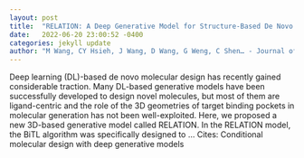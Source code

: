 ```yaml
---
layout: post
title:  "RELATION: A Deep Generative Model for Structure-Based De Novo Drug Design"
date:   2022-06-20 23:00:52 -0400
categories: jekyll update
author: "M Wang, CY Hsieh, J Wang, D Wang, G Weng, C Shen… - Journal of Medicinal …, 2022"
---
```

Deep learning (DL)-based de novo molecular design has recently gained considerable traction. Many DL-based generative models have been successfully developed to design novel molecules, but most of them are ligand-centric and the role of the 3D geometries of target binding pockets in molecular generation has not been well-exploited. Here, we proposed a new 3D-based generative model called RELATION. In the RELATION model, the BiTL algorithm was specifically designed to …
Cites: ‪Conditional molecular design with deep generative models‬  